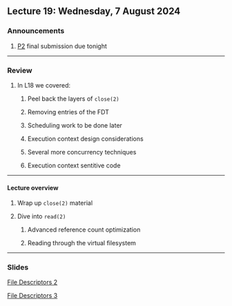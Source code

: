 ## Lecture 19: Wednesday, 7 August 2024

### Announcements

1. [P2](/assignments/P2.md) final submission due tonight

---

### Review

1. In L18 we covered:

    1. Peel back the layers of `close(2)`

    1. Removing entries of the FDT

    1. Scheduling work to be done later

    1. Execution context design considerations

    1. Several more concurrency techniques

    1. Execution context sentitive code

---

#### Lecture overview

1. Wrap up `close(2)` material

1. Dive into `read(2)`

    1. Advanced reference count optimization

    1. Reading through the virtual filesystem

---

### Slides

[File Descriptors 2](/slides/fd2.html)

[File Descriptors 3](/slides/fd3.html)
